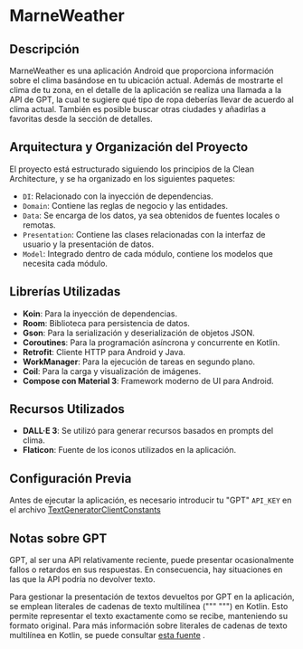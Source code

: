 
# MarneWeather

## Descripción
MarneWeather es una aplicación Android que proporciona información sobre el clima basándose en tu ubicación actual. 
Además de mostrarte el clima de tu zona, en el detalle de la aplicación se realiza una llamada a la API de GPT, 
la cual te sugiere qué tipo de ropa deberías llevar de acuerdo al clima actual. También es posible buscar otras ciudades y 
añadirlas a favoritas desde la sección de detalles.

## Arquitectura y Organización del Proyecto
El proyecto está estructurado siguiendo los principios de la Clean Architecture, y se ha organizado en los siguientes paquetes:

- `DI`: Relacionado con la inyección de dependencias.
- `Domain`: Contiene las reglas de negocio y las entidades.
- `Data`: Se encarga de los datos, ya sea obtenidos de fuentes locales o remotas.
- `Presentation`: Contiene las clases relacionadas con la interfaz de usuario y la presentación de datos.
- `Model`: Integrado dentro de cada módulo, contiene los modelos que necesita cada módulo.

## Librerías Utilizadas
- **Koin**: Para la inyección de dependencias.
- **Room**: Biblioteca para persistencia de datos.
- **Gson**: Para la serialización y deserialización de objetos JSON.
- **Coroutines**: Para la programación asíncrona y concurrente en Kotlin.
- **Retrofit**: Cliente HTTP para Android y Java.
- **WorkManager**: Para la ejecución de tareas en segundo plano.
- **Coil**: Para la carga y visualización de imágenes.
- **Compose con Material 3**: Framework moderno de UI para Android.

## Recursos Utilizados
- **DALL·E 3**: Se utilizó para generar recursos basados en prompts del clima.
- **Flaticon**: Fuente de los iconos utilizados en la aplicación.

## Configuración Previa
Antes de ejecutar la aplicación, es necesario introducir tu "GPT" `API_KEY` en el archivo
[TextGeneratorClientConstants](com.marneux.marneweather.data.remote.languagemodel.TextGeneratorClientConstants)


## Notas sobre GPT

GPT, al ser una API relativamente reciente, puede presentar ocasionalmente fallos o retardos en sus respuestas. 
En consecuencia, hay situaciones en las que la API podría no devolver texto.

Para gestionar la presentación de textos devueltos por GPT en la aplicación, 
se emplean literales de cadenas de texto multilínea (""" """) en Kotlin. Esto permite representar el 
texto exactamente como se recibe, manteniendo su formato original. Para más información sobre literales de 
cadenas de texto multilínea en Kotlin, se puede consultar [esta fuente](https://realkotlin.com/tutorials/2018-06-26-multiline-string-literals-in-kotlin/)
. 

